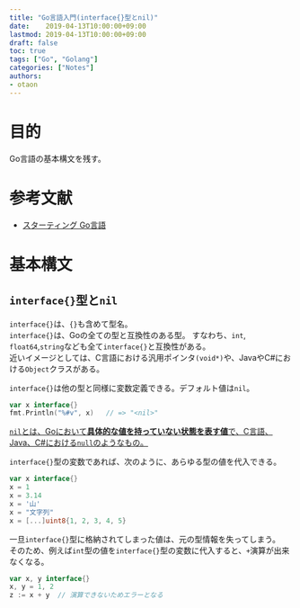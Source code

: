 ```yaml
---
title: "Go言語入門(interface{}型とnil)"
date:    2019-04-13T10:00:00+09:00
lastmod: 2019-04-13T10:00:00+09:00
draft: false
toc: true
tags: ["Go", "Golang"]
categories: ["Notes"]
authors:
- otaon
---
```


# 目的
Go言語の基本構文を残す。

# 参考文献
- [スターティング Go言語](https://www.shoeisha.co.jp/book/detail/9784798142418)

# 基本構文
## `interface{}`型と`nil`
`interface{}`は、`{}`も含めて型名。  
`interface{}`は、Goの全ての型と互換性のある型。
すなわち、`int`, `float64`,`string`なども全て`interface{}`と互換性がある。  
近いイメージとしては、C言語における汎用ポインタ`(void*)`や、JavaやC#における`Object`クラスがある。

`interface{}`は他の型と同様に変数定義できる。デフォルト値は`nil`。

```go
var x interface{}
fmt.Println("%#v", x)	// => "<nil>"
```

<u>`nil`とは、Goにおいて**具体的な値を持っていない状態を表す値**で、C言語、Java、C#における`null`のようなもの。</u>

`interface{}`型の変数であれば、次のように、あらゆる型の値を代入できる。

```go
var x interface{}
x = 1
x = 3.14
x = '山'
x = "文字列"
x = [...]uint8{1, 2, 3, 4, 5}
```

一旦`interface{}`型に格納されてしまった値は、元の型情報を失ってしまう。  
そのため、例えば`int`型の値を`interface{}`型の変数に代入すると、`+`演算が出来なくなる。

```go
var x, y interface{}
x, y = 1, 2
z := x + y	// 演算できないためエラーとなる
```

